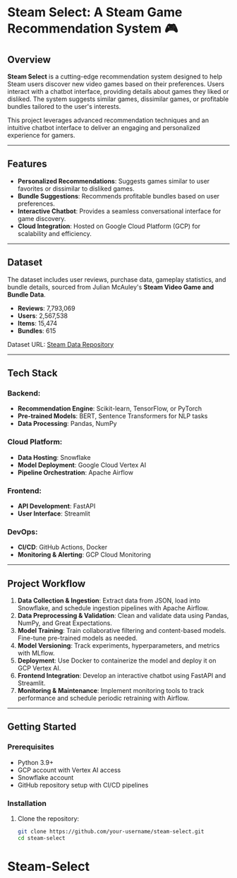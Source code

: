 # Steam Select: A Steam Game Recommendation System 🎮  

## Overview  
**Steam Select** is a cutting-edge recommendation system designed to help Steam users discover new video games based on their preferences. Users interact with a chatbot interface, providing details about games they liked or disliked. The system suggests similar games, dissimilar games, or profitable bundles tailored to the user's interests.  

This project leverages advanced recommendation techniques and an intuitive chatbot interface to deliver an engaging and personalized experience for gamers.  

---

## Features  
- **Personalized Recommendations**: Suggests games similar to user favorites or dissimilar to disliked games.  
- **Bundle Suggestions**: Recommends profitable bundles based on user preferences.  
- **Interactive Chatbot**: Provides a seamless conversational interface for game discovery.  
- **Cloud Integration**: Hosted on Google Cloud Platform (GCP) for scalability and efficiency.  

---

## Dataset  
The dataset includes user reviews, purchase data, gameplay statistics, and bundle details, sourced from Julian McAuley's **Steam Video Game and Bundle Data**.  
- **Reviews**: 7,793,069  
- **Users**: 2,567,538  
- **Items**: 15,474  
- **Bundles**: 615  

Dataset URL: [Steam Data Repository](https://cseweb.ucsd.edu/~jmcauley/datasets.html#steam_data)  

---

## Tech Stack  
### Backend:  
- **Recommendation Engine**: Scikit-learn, TensorFlow, or PyTorch  
- **Pre-trained Models**: BERT, Sentence Transformers for NLP tasks  
- **Data Processing**: Pandas, NumPy  

### Cloud Platform:  
- **Data Hosting**: Snowflake  
- **Model Deployment**: Google Cloud Vertex AI  
- **Pipeline Orchestration**: Apache Airflow  

### Frontend:  
- **API Development**: FastAPI  
- **User Interface**: Streamlit  

### DevOps:  
- **CI/CD**: GitHub Actions, Docker  
- **Monitoring & Alerting**: GCP Cloud Monitoring  

---

## Project Workflow  
1. **Data Collection & Ingestion**: Extract data from JSON, load into Snowflake, and schedule ingestion pipelines with Apache Airflow.  
2. **Data Preprocessing & Validation**: Clean and validate data using Pandas, NumPy, and Great Expectations.  
3. **Model Training**: Train collaborative filtering and content-based models. Fine-tune pre-trained models as needed.  
4. **Model Versioning**: Track experiments, hyperparameters, and metrics with MLflow.  
5. **Deployment**: Use Docker to containerize the model and deploy it on GCP Vertex AI.  
6. **Frontend Integration**: Develop an interactive chatbot using FastAPI and Streamlit.  
7. **Monitoring & Maintenance**: Implement monitoring tools to track performance and schedule periodic retraining with Airflow.  

---

## Getting Started  
### Prerequisites  
- Python 3.9+  
- GCP account with Vertex AI access  
- Snowflake account  
- GitHub repository setup with CI/CD pipelines  

### Installation  
1. Clone the repository:  
   ```bash
   git clone https://github.com/your-username/steam-select.git
   cd steam-select
# Steam-Select